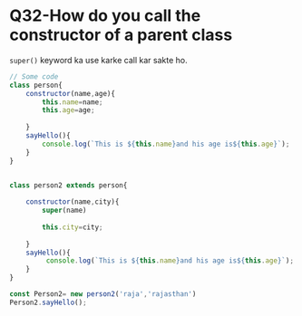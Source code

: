 # Q32-How do you call the constructor of a parent class

`super()` keyword ka use karke call kar sakte ho.

```javascript
// Some code
class person{
    constructor(name,age){
        this.name=name;
        this.age=age;
        
    }
    sayHello(){
        console.log(`This is ${this.name}and his age is${this.age}`);
    }
}


class person2 extends person{
    
    constructor(name,city){
        super(name)
       
        this.city=city;
        
    }
    sayHello(){
         console.log(`This is ${this.name}and his age is${this.age}`);
    }
}

const Person2= new person2('raja','rajasthan')
Person2.sayHello();

```
